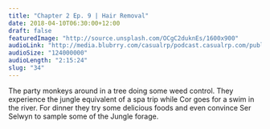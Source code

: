 ```yaml
---
title: "Chapter 2 Ep. 9 | Hair Removal"
date: 2018-04-10T06:30:00+12:00
draft: false
featuredImage: "http://source.unsplash.com/OCgC2duknEs/1600x900"
audioLink: "http://media.blubrry.com/casualrp/podcast.casualrp.com/public/Chapter%202%20Ep.%209%20_%20Hair%20Removal%20.mp3"
audioSize: "124000000"
audioLength: "2:15:24"
slug: "34"
---
```


The party monkeys around in a tree doing some weed control. They experience the jungle equivalent of a spa trip while Cor goes for a swim in the river. For dinner they try some delicious foods and even convince Ser Selwyn to sample some of the Jungle forage.
